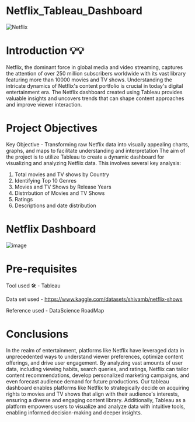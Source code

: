 # Netflix_Tableau_Dashboard

<img src="https://i.pcmag.com/imagery/reviews/05cItXL96l4LE9n02WfDR0h-5.fit_scale.size_760x427.v1582751026.png" title="Netflix" align="center"/>


# Introduction 💡💡
Netflix, the dominant force in global media and video streaming, captures the attention of over 250 million subscribers worldwide with its vast library featuring more than 10000 movies and TV shows. Understanding the intricate dynamics of Netflix's content portfolio is crucial in today's digital entertainment era.
The Netflix dashboard created using Tableau provides valuable insights and uncovers trends that can shape content approaches and improve viewer interaction.


# Project Objectives
Key Objective - Transforming raw Netflix data into visually appealing charts, graphs, and maps to facilitate understanding and interpretation
The aim of the project is to utilize Tableau to create a dynamic dashboard for visualizing and analyzing Netflix data. This involves several key analysis:
1. Total movies and TV shows by Country
2. Identifying Top 10 Genres
3. Movies and TV Shows by Release Years
4. Distrrbution of Movies and TV Shows
5. Ratings
6. Descriptions and date distribution


# Netflix Dashboard
![image](https://github.com/Anmol-30/Netflix_Tableau_Dashboard/assets/57291255/0270eecf-14d6-4b7c-be7a-efdba475cac4)


# Pre-requisites
Tool used 🛠️ - Tableau

Data set used - https://www.kaggle.com/datasets/shivamb/netflix-shows

Reference used - DataScience RoadMap


# Conclusions
In the realm of entertainment, platforms like Netflix have leveraged data in unprecedented ways to understand viewer preferences, optimize content offerings, and drive user engagement. By analyzing vast amounts of user data, including viewing habits, search queries, and ratings, Netflix can tailor content recommendations, develop personalized marketing campaigns, and even forecast audience demand for future productions.
Our tableau dashboard enables platforms like Netflix to strategically decide on acquiring rights to movies and TV shows that align with their audience's interests, ensuring a diverse and engaging content library.
Additionally, Tableau as a platform empowers users to visualize and analyze data with intuitive tools, enabling informed decision-making and deeper insights.
